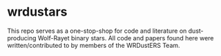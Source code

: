 # wrdustars
This repo serves as a one-stop-shop for code and literature on dust-producing Wolf-Rayet binary stars. All code and papers found here were written/contributed to by members of the WRDustERS Team.
